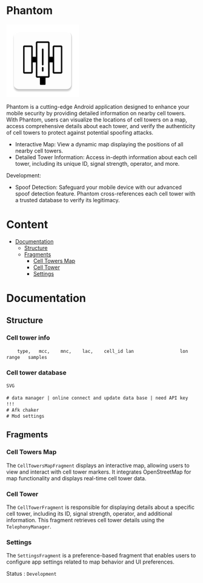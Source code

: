 # Phantom

![](./app/src/main/res/mipmap-xxxhdpi/ic_launcher.webp "Phantom")

Phantom is a cutting-edge Android application designed to enhance your mobile security by providing detailed information on nearby cell towers. With Phantom, users can visualize the locations of cell towers on a map, access comprehensive details about each tower, and verify the authenticity of cell towers to protect against potential spoofing attacks.

- Interactive Map: View a dynamic map displaying the positions of all nearby cell towers.
- Detailed Tower Information: Access in-depth information about each cell tower, including its unique ID, signal strength, operator, and more.

Development:
- Spoof Detection: Safeguard your mobile device with our advanced spoof detection feature. Phantom cross-references each cell tower with a trusted database to verify its legitimacy.

# Content
- [Documentation](#documentation)
  - [Structure](#structure)
  - [Fragments](#fragments)
    - [Cell Towers Map](#cell-towers-map)
    - [Cell Tower](#cell-tower)
    - [Settings](#settings)

# Documentation

## Structure

### Cell tower info
```
    type, 	mcc, 	mnc, 	lac, 	cell_id	lan     			lon			        range	samples
```
### Cell tower database

```
SVG

# data manager | online connect and update data base | need API key !!!
# Afk chaker
# Mod settings
```

## Fragments

### Cell Towers Map

The `CellTowersMapFragment` displays an interactive map, allowing users to view and interact with cell tower markers. It integrates OpenStreetMap for map functionality and displays real-time cell tower data.

### Cell Tower

The `CellTowerFragment` is responsible for displaying details about a specific cell tower, including its ID, signal strength, operator, and additional information. This fragment retrieves cell tower details using the `TelephonyManager`.

### Settings

The `SettingsFragment` is a preference-based fragment that enables users to configure app settings related to map behavior and UI preferences.

Status : `Development`
